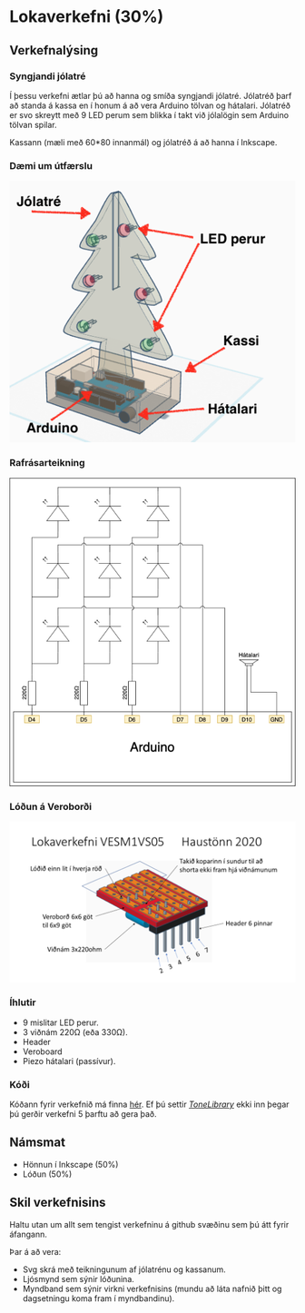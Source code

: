 # Lokaverkefni (30%)

## Verkefnalýsing

### Syngjandi jólatré

Í þessu verkefni ætlar þú að hanna og smíða syngjandi jólatré. Jólatréð þarf að standa á kassa en í honum á að vera Arduino tölvan og hátalari. Jólatréð er svo skreytt með 9 LED perum sem blikka í takt við jólalögin sem Arduino tölvan spilar.

Kassann (mæli með 60*80 innanmál) og jólatréð á að hanna í Inkscape.

### Dæmi um útfærslu

![hönnun](../Myndir/syngjandi_jolatre.png)

### Rafrásarteikning

![rafrás](../Myndir/VESM1_lokaverkefni_H20.png)

### Lóðun á Veroborði
![veroborð](../Myndir/Lokaverkefni%20VESM1VS05.png)

### Íhlutir

- 9 mislitar LED perur.
- 3 viðnám 220&#8486; (eða 330&#8486;).
- Header
- Veroboard
- Piezo hátalari (passívur).

### Kóði

Kóðann fyrir verkefnið má finna [hér](../Kodi/vesm1_lokaverkefni_h20.ino). Ef þú settir [*ToneLibrary*](https://github.com/VESM1VS/H20/blob/master/Kennsluefni/arduino_uppsetning.md#auka-forritasöfn) ekki inn þegar þú gerðir verkefni 5 þarftu að gera það.

## Námsmat

- Hönnun í Inkscape (50%)
- Lóðun (50%)

## Skil verkefnisins

Haltu utan um allt sem tengist verkefninu á github svæðinu sem þú átt fyrir áfangann.

Þar á að vera:

- Svg skrá með teikningunum af jólatrénu og kassanum.
- Ljósmynd sem sýnir lóðunina.
- Myndband sem sýnir virkni verkefnisins (mundu að láta nafnið þitt og dagsetningu koma fram í myndbandinu).
